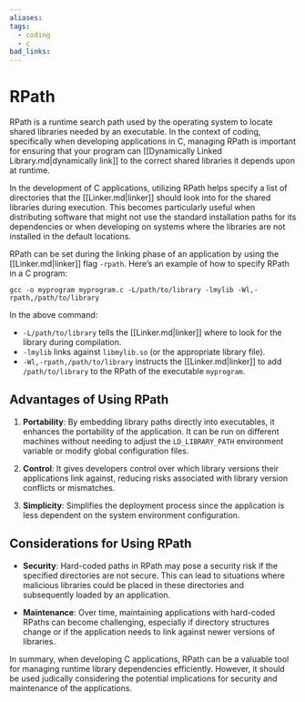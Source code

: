 ```yaml
---
aliases:
tags:
  - coding
  - c
bad_links:
---
```

# RPath

RPath is a runtime search path used by the operating system to locate shared libraries needed by an executable. In the context of coding, specifically when developing applications in C, managing RPath is important for ensuring that your program can [[Dynamically Linked Library.md|dynamically link]] to the correct shared libraries it depends upon at runtime.

In the development of C applications, utilizing RPath helps specify a list of directories that the [[Linker.md|linker]] should look into for the shared libraries during execution. This becomes particularly useful when distributing software that might not use the standard installation paths for its dependencies or when developing on systems where the libraries are not installed in the default locations.

RPath can be set during the linking phase of an application by using the [[Linker.md|linker]] flag `-rpath`. Here’s an example of how to specify RPath in a C program:

```shell
gcc -o myprogram myprogram.c -L/path/to/library -lmylib -Wl,-rpath,/path/to/library
```

In the above command:
- `-L/path/to/library` tells the [[Linker.md|linker]] where to look for the library during compilation.
- `-lmylib` links against `libmylib.so` (or the appropriate library file).
- `-Wl,-rpath,/path/to/library` instructs the [[Linker.md|linker]] to add `/path/to/library` to the RPath of the executable `myprogram`.

## Advantages of Using RPath

1. **Portability**: By embedding library paths directly into executables, it enhances the portability of the application. It can be run on different machines without needing to adjust the `LD_LIBRARY_PATH` environment variable or modify global configuration files.

2. **Control**: It gives developers control over which library versions their applications link against, reducing risks associated with library version conflicts or mismatches.

3. **Simplicity**: Simplifies the deployment process since the application is less dependent on the system environment configuration.

## Considerations for Using RPath

- **Security**: Hard-coded paths in RPath may pose a security risk if the specified directories are not secure. This can lead to situations where malicious libraries could be placed in these directories and subsequently loaded by an application.

- **Maintenance**: Over time, maintaining applications with hard-coded RPaths can become challenging, especially if directory structures change or if the application needs to link against newer versions of libraries.

In summary, when developing C applications, RPath can be a valuable tool for managing runtime library dependencies efficiently. However, it should be used judically considering the potential implications for security and maintenance of the applications.